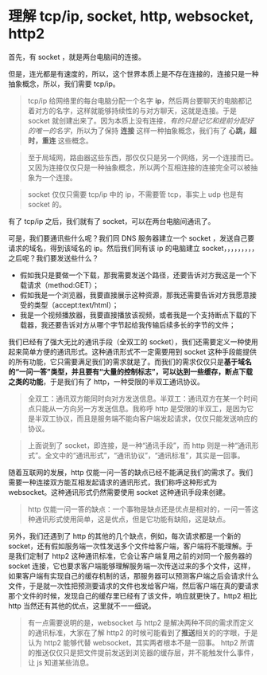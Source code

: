 # 理解 tcp/ip, socket, http, websocket, http2

首先，有 socket ，就是两台电脑间的连接。

但是，连光都是有速度的，所以，这个世界本质上是不存在连接的，连接只是一种抽象概念，所以，我们需要 tcp/ip。

> tcp/ip 给网络里的每台电脑分配一个名字 **ip**，然后两台要聊天的电脑都记着对方的名字，这样就能够持续性的与对方聊天，这就是连接。于是 socket 就创建出来了。因为本质上没有连接，*有的只是记忆和提前分配好的唯一的名字*，所以为了保持 **连接** 这样一种抽象概念，我们有了 **心跳，超时，重连** 这些概念。

> 至于局域网，路由器这些东西，那仅仅只是另一个网络，另一个连接而已。又因为连接仅仅只是一种抽象概念，所以两个互相连接的连接完全可以被抽象为一个连接。

> socket 仅仅只需要 tcp/ip 中的 ip，不需要管 tcp，事实上 udp 也是有 socket 的。

有了 tcp/ip 之后，我们就有了 socket，可以在两台电脑间通讯了。

可是，我们要通讯些什么呢？我们同 DNS 服务器建立一个 socket ，发送自己要请求的域名，得到该域名的 ip。然后我们同有该 ip 的电脑建立 socket，，，，，，，，，之后呢？我们要发送些什么？

 - 假如我只是要做一个下载，那我需要发送个路径，还要告诉对方我这是一个下载请求（method:GET）；
 - 假如我是一个浏览器，我要直接展示这种资源，那我还需要告诉对方我愿意接受的类型（accept:text/html）；
 - 我是一个视频播放器，我要直接播放该视频，或者我是一个支持断点下载的下载器，我还要告诉对方从哪个字节起给我传输后续多长的字节的文件；

我们已经有了强大无比的通讯手段（全双工的 socket），我们还需要定义一种使用起来简单方便的通讯形式。这种通讯形式不一定需要用到 socket 这种手段能提供的所有功能，它只需要满足我们的需求就是了。而我们的需求仅仅只是**基于域名的“一问一答”类型，并且要有“大量的控制标志”，可以达到一些缓存，断点下载之类的功能**，于是我们有了 http，一种受限的半双工通讯协议。

> 全双工：通讯双方能同时向对方发送信息。半双工：通讯双方在某一个时间点只能从一方向另一方发送信息。我称呼 http 是受限的半双工，是因为它是半双工协议，而且是服务端不能向客户端发起请求，仅仅只能发送响应的协议。

> 上面说到了 socket，即连接，是一种“通讯手段”，而 http 则是一种“通讯形式”。全文中的“通讯形式”，“通讯协议”，“通讯标准”，其实是一回事。

随着互联网的发展，http 仅能一问一答的缺点已经不能满足我们的需求了。我们需要一种连接双方能互相发起请求的通讯形式，我们称呼这种形式为 websocket。这种通讯形式仍然需要使用 socket 这种通讯手段来创建。

> http 仅能一问一答的缺点：一个事物是缺点还是优点是相对的，一问一答这种通讯形式使用简单，这是优点，但是它功能有缺陷，这是缺点。

另外，我们还遇到了 http 的其他的几个缺点，例如，每次请求都是一个新的 socket，还有假如服务端一次性发送多个文件给客户端，客户端将不能理解。于是我们定制了 http2 这种通讯标准，它会让客户端复用之前的对同一个服务器的 socket 连接，它也要求客户端能够理解服务端一次传送过来的多个文件，这样，如果客户端有实现自己的缓存机制的话，那服务器可以预测客户端之后会请求什么文件，于是就一次性把预测要请求的文件也发给客户端，然后客户端在真的要请求那个文件的时候，发现自己的缓存里已经有了该文件，响应就更快了。http2 相比 http 当然还有其他的优点，这里就不一一细说。

> 有一点需要说明的是，websocket 与 http2 是解决两种不同的需求而定义的通讯标准，大家在了解 http2 的时候可能看到了**推送**相关的的字眼，于是认为 http2 能够代替 websocket，其实两者根本不是一回事。 http2 所谓的推送仅仅只是把文件提前发送到浏览器的缓存层，并不能触发什么事件，让 js 知道某些消息。
